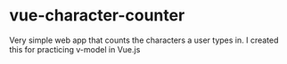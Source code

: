 # vue-character-counter
Very simple web app that counts the characters a user types in. I created this for practicing v-model in Vue.js
